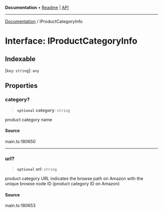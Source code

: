 **Documentation** • [Readme](../README.md) \| [API](../globals.md)

***

[Documentation](../README.md) / IProductCategoryInfo

# Interface: IProductCategoryInfo

## Indexable

 \[`key`: `string`\]: `any`

## Properties

### category?

> **`optional`** **category**: `string`

product category name

#### Source

main.ts:180650

***

### url?

> **`optional`** **url**: `string`

product category URL
indicates the browse path on Amazon with the unique browse node ID (product category ID on Amazon)

#### Source

main.ts:180653
